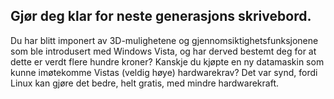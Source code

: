 



<h2>Gjør deg klar for neste generasjons skrivebord.</h2>

Du har blitt imponert av 3D-mulighetene og gjennomsiktighetsfunksjonene som ble introdusert med Windows Vista, og har derved bestemt deg for at dette er verdt flere hundre kroner? Kanskje du kjøpte en ny datamaskin som kunne imøtekomme Vistas (veldig høye) hardwarekrav? Det var synd, fordi Linux kan gjøre det bedre, helt gratis, med mindre hardwarekraft.

<? all_video_ids_from_file ();?>




